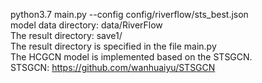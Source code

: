 python3.7 main.py --config config/riverflow/sts_best.json  
model data directory: data/RiverFlow  
The result directory: save1/   
The result directory is specified in the file main.py  
The HCGCN model is implemented based on the STSGCN.  
STSGCN: https://github.com/wanhuaiyu/STSGCN

